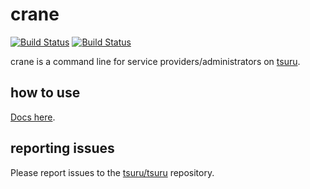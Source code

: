 crane
=====

[![Build Status](https://drone.io/github.com/tsuru/crane/status.png?branch=master)](https://drone.io/github.com/tsuru/crane/latest)
[![Build Status](https://travis-ci.org/tsuru/crane.png?branch=master)](https://travis-ci.org/tsuru/crane)

crane is a command line for service providers/administrators on
[tsuru](https://github.com/tsuru/tsuru).

## how to use

[Docs here](http://docs.tsuru.io/en/0.6.2/services/index.html).

## reporting issues

Please report issues to the
[tsuru/tsuru](https://github.com/tsuru/tsuru/issues) repository.

